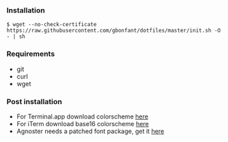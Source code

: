 ### Installation

``$ wget --no-check-certificate https://raw.githubusercontent.com/gbonfant/dotfiles/master/init.sh -O - | sh``


### Requirements

* git
* curl
* wget

### Post installation

- For Terminal.app download colorscheme [here](https://github.com/gbonfant/tomorrow-theme/tree/master/OS%20X%20Terminal)
- For iTerm download base16 colorscheme [here](https://github.com/gbonfant/base16-iterm2)
- Agnoster needs a patched font package, get it [here](https://github.com/gbonfant/powerline-fonts)
